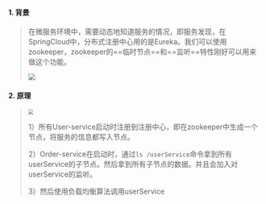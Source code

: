 #### 1. 背景

>在微服务环境中，需要动态地知道服务的情况，即服务发现，在SpringCloud中，分布式注册中心用的是Eureka。我们可以使用zookeeper，zookeeper的==临时节点==和==监听==特性刚好可以用来做这个功能。
>
><img src="https://tva1.sinaimg.cn/large/0081Kckwgy1gmd4aljrycj30j70bugm4.jpg" style="zoom:80%">

#### 2. 原理

><img src="https://tva1.sinaimg.cn/large/0081Kckwgy1gmd518ge1aj313w0u00w8.jpg" style="zoom:60%">
>
>1）所有User-service启动时注册到注册中心，即在zookeeper中生成一个节点，将服务的信息都写入节点。
>
>2）Order-service在启动时，通过`ls /userService`命令拿到所有userService的子节点。然后拿到所有子节点的数据。并且会加入对userService的监听。
>
>3）然后使用负载均衡算法调用userService

